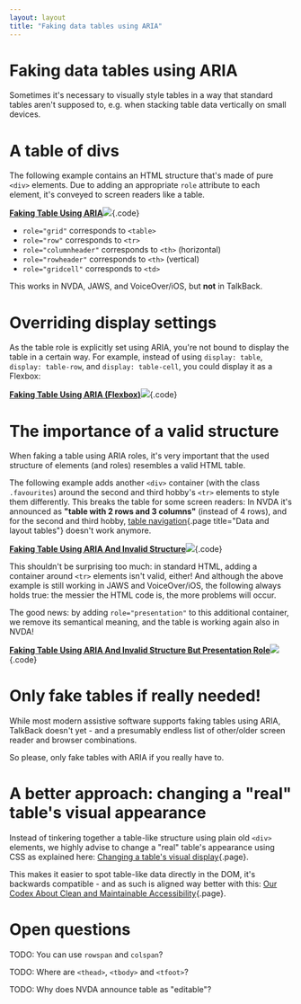 ```yaml
---
layout: layout
title: "Faking data tables using ARIA"
---
```


# Faking data tables using ARIA

Sometimes it's necessary to visually style tables in a way that standard tables aren't supposed to, e.g. when stacking table data vertically on small devices.

# A table of divs

The following example contains an HTML structure that's made of pure `<div>` elements. Due to adding an appropriate `role` attribute to each element, it's conveyed to screen readers like a table.

[**Faking Table Using ARIA**![](https://s3-us-west-2.amazonaws.com/i.cdpn.io/1279260.ZJQJxX.small.e98ca7a9-ba16-406a-b787-1461b806f7ab.png)](https://codepen.io/accessibility-developer-guide/pen/ZJQJxX){.code}

- `role="grid"` corresponds to `<table>`
- `role="row"` corresponds to `<tr>`
- `role="columnheader"` corresponds to `<th>` (horizontal)
- `role="rowheader"` corresponds to `<th>` (vertical)
- `role="gridcell"` corresponds to `<td>`

This works in NVDA, JAWS, and VoiceOver/iOS, but **not** in TalkBack.

# Overriding display settings

As the table role is explicitly set using ARIA, you're not bound to display the table in a certain way. For example, instead of using `display: table`, `display: table-row`, and `display: table-cell`, you could display it as a Flexbox:

[**Faking Table Using ARIA (Flexbox)**![](https://s3-us-west-2.amazonaws.com/i.cdpn.io/1279260.rzOrgw.small.a16b5e3b-e7fa-4db1-9e4e-ffdbb82a178f.png)](https://codepen.io/accessibility-developer-guide/pen/rzOrgw){.code}

# The importance of a valid structure

When faking a table using ARIA roles, it's very important that the used structure of elements (and roles) resembles a valid HTML table.

The following example adds another `<div>` container (with the class `.favourites`) around the second and third hobby's `<tr>` elements to style them differently. This breaks the table for some screen readers: In NVDA it's announced as **"table with 2 rows and 3 columns"** (instead of 4 rows), and for the second and third hobby, [table navigation](/code-examples/data-and-layout-tables){.page title="Data and layout tables"} doesn't work anymore.

[**Faking Table Using ARIA And Invalid Structure**![](https://s3-us-west-2.amazonaws.com/i.cdpn.io/1279260.MvKEwG.small.aac6877c-4d74-4d78-a4d9-0a83ef421313.png)](https://codepen.io/accessibility-developer-guide/pen/MvKEwG){.code}

This shouldn't be surprising too much: in standard HTML, adding a container around `<tr>` elements isn't valid, either! And although the above example is still working in JAWS and VoiceOver/iOS, the following always holds true: the messier the HTML code is, the more problems will occur.

The good news: by adding `role="presentation"` to this additional container, we remove its semantical meaning, and the table is working again also in NVDA!

[**Faking Table Using ARIA And Invalid Structure But Presentation Role**![](https://s3-us-west-2.amazonaws.com/i.cdpn.io/1279260.xLZXqo.small.fd4ca8ce-98d3-4565-8bd6-5babd29876e3.png)](https://codepen.io/accessibility-developer-guide/pen/xLZXqo){.code}

# Only fake tables if really needed!

While most modern assistive software supports faking tables using ARIA, TalkBack doesn't yet - and a presumably endless list of other/older screen reader and browser combinations.

So please, only fake tables with ARIA if you really have to.

# A better approach: changing a "real" table's visual appearance

Instead of tinkering together a table-like structure using plain old `<div>` elements, we highly advise to change a "real" table's appearance using CSS as explained here: [Changing a table's visual display](/code-examples/data-and-layout-tables/changing-a-tables-visual-display){.page}.

This makes it easier to spot table-like data directly in the DOM, it's backwards compatible - and as such is aligned way better with this: [Our Codex About Clean and Maintainable Accessibility](/knowledge-about-developing-and-testing-accessible-websites/our-codex-about-clean-and-maintainable-accessibility){.page}.

# Open questions

TODO: You can use `rowspan` and `colspan`?

TODO: Where are `<thead>`, `<tbody>` and `<tfoot>`?

TODO: Why does NVDA announce table as "editable"?